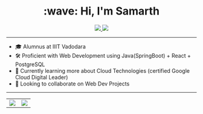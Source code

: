 <h1 align="center">:wave: Hi, I'm Samarth</h1>

<p align="center">
  <a href="https://github.com/SamarthAnand">
    <img src="https://img.shields.io/badge/SamarthAnand-100000?style=for-the-badge&logo=github&logoColor=white">
   <a/
  <a href="https://www.linkedin.com/in/anand-samarth">
    <img src="https://img.shields.io/badge/SamarthAnand-0077B5?style=for-the-badge&logo=linkedin&logoColor=white">
  <a/>
  
</p>

---
     
- 🎓 Alumnus at IIIT Vadodara
- 🛠 Proficient with Web Development using Java(SpringBoot) + React + PostgreSQL 
- 🌱 Currently learning more about Cloud Technologies (certified Google Cloud Digital Leader)
- 👯 Looking to collaborate on Web Dev Projects

---
    
<table align="center" cellspacing="0" cellpadding="0" border="0">
  <tr>
    <td>
      <a href="https://github.com/SamarthAnand">
        <img src="https://github-readme-stats.vercel.app/api?username=SamarthAnand&show_icons=true&include_all_commits=true&theme=tokyonight">
      <a/>
    </td>
    <td>
      <a href="https://github.com/SamarthAnand">
        <img src="https://github-readme-stats.vercel.app/api/top-langs/?username=SamarthAnand&layout=compact&theme=tokyonight">
      <a/>
    </td>
   </tr>
</table>


